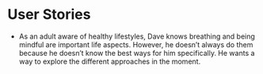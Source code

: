# User Stories 

* As an adult aware of healthy lifestyles, Dave knows breathing and being mindful are important life aspects. However, he doesn’t always do them because he doesn’t know the best ways for him specifically. He wants a way to explore the different approaches in the moment.